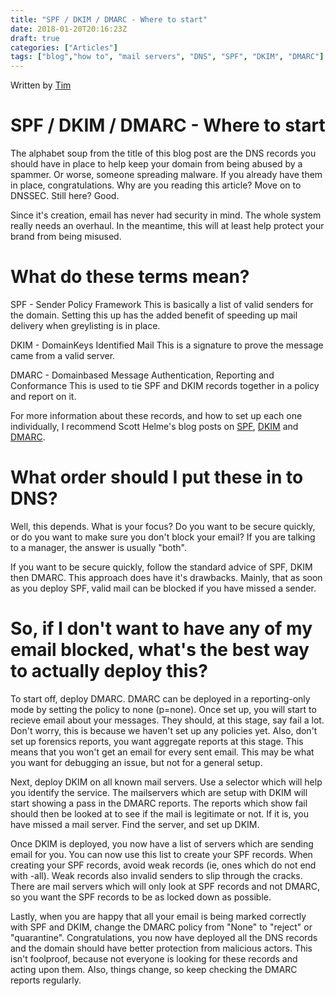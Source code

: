 ```yaml
---
title: "SPF / DKIM / DMARC - Where to start"
date: 2018-01-20T20:16:23Z
draft: true
categories: ["Articles"]
tags: ["blog","how to", "mail servers", "DNS", "SPF", "DKIM", "DMARC"]
---
```


Written by [Tim](authors/timwilkes)

# SPF / DKIM / DMARC - Where to start

The alphabet soup from the title of this blog post are the DNS records you should have in place to help keep your domain from being abused by a spammer. Or worse, someone spreading malware. If you already have them in place, congratulations. Why are you reading this article? Move on to DNSSEC. Still here? Good.

Since it's creation, email has never had security in mind. The whole system really needs an overhaul. In the meantime, this will at least help protect your brand from being misused.

# What do these terms mean?

SPF - Sender Policy Framework
This is basically a list of valid senders for the domain. Setting this up has the added benefit of speeding up mail delivery when greylisting is in place. 

DKIM - DomainKeys Identified Mail
This is a signature to prove the message came from a valid server.

DMARC - Domainbased Message Authentication, Reporting and Conformance
This is used to tie SPF and DKIM records together in a policy and report on it.

For more information about these records, and how to set up each one individually, I recommend Scott Helme's blog posts on [SPF](https://scotthelme.co.uk/email-security-spf/), [DKIM](https://scotthelme.co.uk/email-security-dkim/) and [DMARC](https://scotthelme.co.uk/email-security-dmarc/). 

# What order should I put these in to DNS?

Well, this depends. What is your focus? Do you want to be secure quickly, or do you want to make sure you don't block your email? If you are talking to a manager, the answer is usually "both".

If you want to be secure quickly, follow the standard advice of SPF, DKIM then DMARC. This approach does have it's drawbacks. Mainly, that as soon as you deploy SPF, valid mail can be blocked if you have missed a sender.

# So, if I don't want to have any of my email blocked, what's the best way to actually deploy this?

To start off, deploy DMARC. DMARC can be deployed in a reporting-only mode by setting the policy to none (p=none). Once set up, you will start to recieve email about your messages. They should, at this stage, say fail a lot. Don't worry, this is because we haven't set up any policies yet. Also, don't set up forensics reports, you want aggregate reports at this stage. This means that you won't get an email for every sent email. This may be what you want for debugging an issue, but not for a general setup.

Next, deploy DKIM on all known mail servers. Use a selector which will help you identify the service. The mailservers which are setup with DKIM will start showing a pass in the DMARC reports. The reports which show fail should then be looked at to see if the mail is legitimate or not. If it is, you have missed a mail server. Find the server, and set up DKIM.

Once DKIM is deployed, you now have a list of servers which are sending email for you. You can now use this list to create your SPF records. When creating your SPF records, avoid weak records (ie, ones which do not end with -all). Weak records also invalid senders to slip through the cracks. There are mail servers which will only look at SPF records and not DMARC, so you want the SPF records to be as locked down as possible.

Lastly, when you are happy that all your email is being marked correctly with SPF and DKIM, change the DMARC policy from "None" to "reject" or "quarantine". Congratulations, you now have deployed all the DNS records and the domain should have better protection from malicious actors. This isn't foolproof, because not everyone is looking for these records and acting upon them. Also, things change, so keep checking the DMARC reports regularly.


